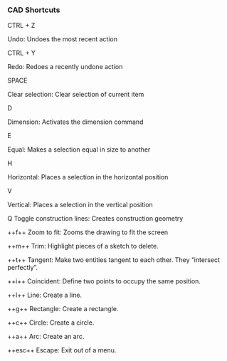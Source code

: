 ### CAD Shortcuts

CTRL + Z

Undo: Undoes the most recent action 

CTRL + Y

Redo: Redoes a recently undone action 

SPACE

Clear selection: Clear selection of current item 

D

Dimension: Activates the dimension command

E

Equal: Makes a selection equal in size to another

H

Horizontal: Places a selection in the horizontal position 

V

Vertical: Places a selection in the vertical position

Q
Toggle construction lines: Creates construction geometry

++f++
Zoom to fit: Zooms the drawing to fit the screen 

++m++
Trim: Highlight pieces of a sketch to delete.

++t++
Tangent: Make two entities tangent to each other. They “intersect perfectly”.

++i++
Coincident: Define two points to occupy the same position.

++l++
Line: Create a line.

++g++
Rectangle: Create a rectangle.

++c++
Circle: Create a circle.

++a++
Arc: Create an arc.

++esc++
Escape: Exit out of a menu.
